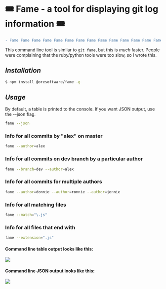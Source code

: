 

# 🎟 Fame - a tool for displaying git log information 🎟

```diff
- Fame Fame Fame Fame Fame Fame Fame Fame Fame Fame Fame Fame Fame Fame Fame Fame Fame Fame Fame Fame
```

This command line tool is similar to `git fame`, but this is <i>much</i> faster.
People were complaining that the ruby/python tools were too slow, so I wrote this.

## <i>Installation</i>

```bash
$ npm install @oresoftware/fame -g
```


## <i>Usage</i>

By default, a table is printed to the console. If you want JSON output, use the --json flag.

```bash
fame --json
```

### Info for all commits by "alex" on master 
```bash
fame --author=alex
```

### Info for all commits on dev branch by a particular author
```bash
fame --branch=dev --author=alex
```

### Info for all commits for multiple authors

```bash
fame --author=donnie --author=ronnie --author=jonnie
```


### Info for all matching files

```bash
fame --match="\.js"
```

### Info for all files that end with

```bash
fame --extension=".js"
```

#### Command line table output looks like this:

<kbd>
 <image src="https://raw.githubusercontent.com/oresoftware/fame/master/media/fame.png">
</kbd>


#### Command line JSON output looks like this:

<kbd>
 <image src="https://raw.githubusercontent.com/oresoftware/fame/master/media/fame-json.png">
</kbd>
